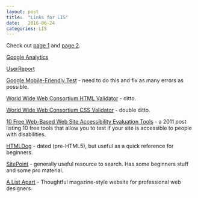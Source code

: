 ```yaml
---
layout: post
title:  "Links for LIS"
date:   2016-06-24
categories: LIS
---
```



Check out [page 1][page1] and [page 2][page2].  

[Google Analytics][GoogleAnalytics]

[UserReport][UserReport]

[Google Mobile-Friendly Test][GoogleMobileFriendlyTest] - need to do this and fix as many errors as possible.

[World Wide Web Consortium HTML Validator][W3CHTML] - ditto.

[World Wide Web Consortium CSS Validator][W3CCSS] - double ditto.

[10 Free Web-Based Web Site Accessibility Evaluation Tools][UsabilityGeek] - a 2011 post listing 10 free tools that allow you to test if your site is accessible to people with disabilities.

[HTMLDog][HTMLDog] - dated (pre-HTML5), but useful as a quick reference for beginners.

[SitePoint][SitePoint] - generally useful resource to search.  Has some beginners stuff and some pro material.

[A List Apart][ALA] - Thoughtful magazine-style website for professional web designers. 

[page1]: http://www.webdesign.sit.edu.au/LIS244/
[page2]: http://www.webdesign.sit.edu.au/LIS245/
[GoogleAnalytics]: https://www.google.com/analytics/
[UserReport]: https://www.userreport.com/
[HTMLDog]: http://www.htmldog.com/
[SitePoint]: https://www.sitepoint.com/
[ALA]: http://alistapart.com/
[GoogleMobileFriendlyTest]: https://www.google.com/webmasters/tools/mobile-friendly/
[UsabilityGeek]: http://usabilitygeek.com/10-free-web-based-web-site-accessibility-evaluation-tools/
[W3CHTML]: https://validator.w3.org/
[W3CCSS]: https://jigsaw.w3.org/css-validator/
